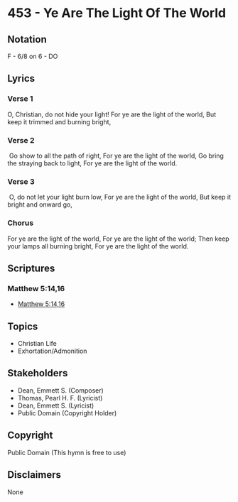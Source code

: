 # 453 - Ye Are The Light Of The World

## Notation

F - 6/8 on 6 - DO

## Lyrics

### Verse 1

O, Christian, do not hide your light! For ye are the light of the world, But keep it trimmed and burning bright,

### Verse 2

 Go show to all the path of right, For ye are the light of the world, Go bring the straying back to light, For ye are the light of the world.

### Verse 3

 O, do not let your light burn low, For ye are the light of the world, But keep it bright and onward go,

### Chorus

For ye are the light of the world, For ye are the light of the world; Then keep your lamps all burning bright, For ye are the light of the world.


## Scriptures

### Matthew 5:14,16

- [Matthew 5:14,16](https://www.biblegateway.com/passage/?search=Matthew%205%3A14%2C16)


## Topics

- Christian Life
- Exhortation/Admonition

## Stakeholders

- Dean, Emmett S. (Composer)
- Thomas, Pearl H. F. (Lyricist)
- Dean, Emmett S. (Lyricist)
- Public Domain (Copyright Holder)

## Copyright

Public Domain
(This hymn is free to use)

## Disclaimers

None

